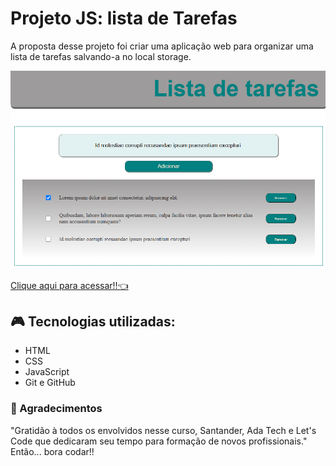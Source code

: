 # Projeto JS: lista de Tarefas

A proposta desse projeto foi criar uma aplicação web para organizar uma lista de tarefas salvando-a no local storage.

![preview](./github/Preview.png)

[Clique aqui para acessar!!👈](https://tiemi9.github.io/Projeto_ListaDeTarefas/)

## 🎮 Tecnologias utilizadas:

  - HTML
  - CSS
  - JavaScript
  - Git e GitHub


### 💌 Agradecimentos

"Gratidão à todos os envolvidos nesse curso, Santander, Ada Tech e Let's Code que dedicaram seu tempo para formação de novos profissionais."
Então... bora codar!! 
